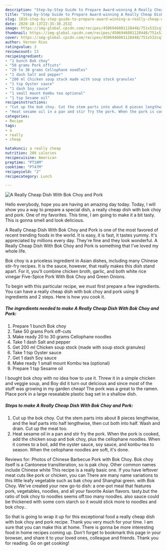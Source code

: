 ```yaml
---
description: "Step-by-Step Guide to Prepare Award-winning A Really Cheap Dish With Bok Choy and Pork"
title: "Step-by-Step Guide to Prepare Award-winning A Really Cheap Dish With Bok Choy and Pork"
slug: 1816-step-by-step-guide-to-prepare-award-winning-a-really-cheap-dish-with-bok-choy-and-pork
date: 2020-10-13T22:35:30.253Z
image: https://img-global.cpcdn.com/recipes/4506946081128448/751x532cq70/a-really-cheap-dish-with-bok-choy-and-pork-recipe-main-photo.jpg
thumbnail: https://img-global.cpcdn.com/recipes/4506946081128448/751x532cq70/a-really-cheap-dish-with-bok-choy-and-pork-recipe-main-photo.jpg
cover: https://img-global.cpcdn.com/recipes/4506946081128448/751x532cq70/a-really-cheap-dish-with-bok-choy-and-pork-recipe-main-photo.jpg
author: Vernon Rios
ratingvalue: 3
reviewcount: 13
recipeingredient:
- "1 bunch Bok choy"
- "50 grams Pork offcuts"
- "20 to 30 grams Cellophane noodles"
- "1 dash Salt and pepper"
- "200 ml Chicken soup stock made with soup stock granules"
- "1 tsp Oyster sauce"
- "1 dash Soy sauce"
- "1 small mount Kombu tea optional"
- "1 tsp Sesame oil"
recipeinstructions:
- "Cut up the bok choy. Cut the stem parts into about 8 pieces lengthwise, and the leaf parts into half lengthwise, then cut both into half. Wash and drain. Cut up the meat too."
- "Heat sesame oil in a pan and stir fry the pork. When the pork is cooked, add the chicken soup and bok choy, plus the cellophane noodles. When it comes to a boil, add the oyster sauce, soy sauce, and konbu-tea to season. When the cellophane noodles are soft, it&#39;s done."
categories:
- Recipe
tags:
- a
- really
- cheap

katakunci: a really cheap 
nutrition: 209 calories
recipecuisine: American
preptime: "PT10M"
cooktime: "PT47M"
recipeyield: "2"
recipecategory: Lunch

---
```



![A Really Cheap Dish With Bok Choy and Pork](https://img-global.cpcdn.com/recipes/4506946081128448/751x532cq70/a-really-cheap-dish-with-bok-choy-and-pork-recipe-main-photo.jpg)

Hello everybody, hope you are having an amazing day today. Today, I will show you a way to prepare a special dish, a really cheap dish with bok choy and pork. One of my favorites. This time, I am going to make it a bit tasty. This is gonna smell and look delicious.

A Really Cheap Dish With Bok Choy and Pork is one of the most favored of recent trending foods in the world. It is easy, it is fast, it tastes yummy. It's appreciated by millions every day. They're fine and they look wonderful. A Really Cheap Dish With Bok Choy and Pork is something that I've loved my whole life.

Bok choy is a priceless ingredient in Asian dishes, including many Chinese stir-fry recipes. It is the sauce, however, that really makes this dish stand apart. For it, you&#39;ll combine chicken broth, garlic, and both white rice vinegar Five-Spice Pork With Bok Choy and Green Onions.


To begin with this particular recipe, we must first prepare a few ingredients. You can have a really cheap dish with bok choy and pork using 9 ingredients and 2 steps. Here is how you cook it.

<!--inarticleads1-->

##### The ingredients needed to make A Really Cheap Dish With Bok Choy and Pork:

1. Prepare 1 bunch Bok choy
1. Take 50 grams Pork off-cuts
1. Make ready 20 to 30 grams Cellophane noodles
1. Take 1 dash Salt and pepper
1. Get 200 ml Chicken soup stock (made with soup stock granules)
1. Take 1 tsp Oyster sauce
1. Get 1 dash Soy sauce
1. Make ready 1 small mount Kombu tea (optional)
1. Prepare 1 tsp Sesame oil


I bought bok choy with no idea how to use it. Threw it in a simple chicken and veggie soup, and Boy did it turn out delicious and since most of the stuff was growing in my garden cheap! The pork was a great to the ramen. Place pork in a large resealable plastic bag set in a shallow dish. 

<!--inarticleads2-->

##### Steps to make A Really Cheap Dish With Bok Choy and Pork:

1. Cut up the bok choy. Cut the stem parts into about 8 pieces lengthwise, and the leaf parts into half lengthwise, then cut both into half. Wash and drain. Cut up the meat too.
1. Heat sesame oil in a pan and stir fry the pork. When the pork is cooked, add the chicken soup and bok choy, plus the cellophane noodles. When it comes to a boil, add the oyster sauce, soy sauce, and konbu-tea to season. When the cellophane noodles are soft, it&#39;s done.


Reviews for: Photos of Chinese Barbecue Pork with Bok Choy. Bok choy itself is a Cantonese transliteration, so is pak choy. Other common names include Chinese white This recipe is a really basic one. If you have leftover meat cuts like pork or chicken, you can There are many name variations to this little leafy vegetable such as bak choy and Shanghai green. with Bok Choy. We&#39;ve created your new go-to dish: a one-pot meal that features pork, vegetables, noodles, and all your favorite Asian flavors. tasty.but the ratio of bok choy to noodles seems off.too many noodles. also sauce could be thickened with some corn starch so it would stick more to noodles and bok choy.. 

So that is going to wrap it up for this exceptional food a really cheap dish with bok choy and pork recipe. Thank you very much for your time. I am sure that you can make this at home. There is gonna be more interesting food in home recipes coming up. Don't forget to bookmark this page in your browser, and share it to your loved ones, colleague and friends. Thank you for reading. Go on get cooking!
